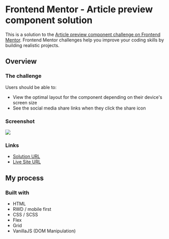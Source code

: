 # Frontend Mentor - Article preview component solution

This is a solution to the [Article preview component challenge on Frontend Mentor](https://www.frontendmentor.io/challenges/article-preview-component-dYBN_pYFT). Frontend Mentor challenges help you improve your coding skills by building realistic projects. 

## Overview

### The challenge

Users should be able to:

- View the optimal layout for the component depending on their device's screen size
- See the social media share links when they click the share icon

### Screenshot

![](./screenshot.jpg)

### Links

- [Solution URL](https://github.com/tadrochlinski/article-previev-component)
- [Live Site URL]()

## My process

### Built with

- HTML
- RWD / mobile first 
- CSS / SCSS
- Flex
- Grid
- VanillaJS (DOM Manipulation)